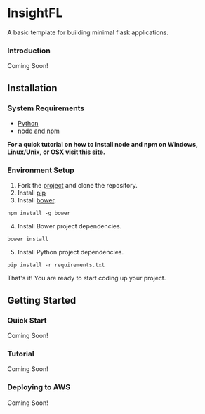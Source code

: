 # InsightFL
A basic template for building minimal flask applications.

### Introduction
Coming Soon!

## Installation
### System Requirements
* [Python](https://www.python.org/downloads/)
* [node and npm](https://gist.github.com/isaacs/579814)

**For a quick tutorial on how to install node and npm on Windows, Linux/Unix, or OSX visit this
[site](http://www.joyent.com/blog/installing-node-and-npm/).**

### Environment Setup
1. Fork the [project](https://github.com/stormpython/insightfl/fork) and clone the repository.
2. Install [pip](http://pip.readthedocs.org/en/latest/installing.html)
3. Install [bower](http://bower.io).

  ```
  npm install -g bower
  ```

4. Install Bower project dependencies.

  ```
  bower install
  ```

5. Install Python project dependencies.

  ```
  pip install -r requirements.txt
  ```

That's it! You are ready to start coding up your project.

## Getting Started
### Quick Start
Coming Soon!

### Tutorial
Coming Soon!

### Deploying to AWS
Coming Soon!

